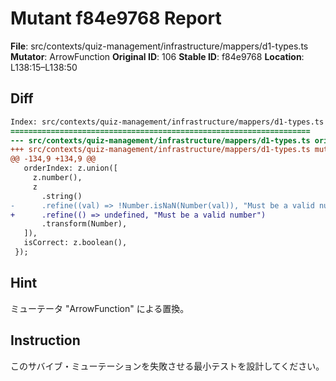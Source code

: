 # Mutant f84e9768 Report

**File**: src/contexts/quiz-management/infrastructure/mappers/d1-types.ts
**Mutator**: ArrowFunction
**Original ID**: 106
**Stable ID**: f84e9768
**Location**: L138:15–L138:50

## Diff

```diff
Index: src/contexts/quiz-management/infrastructure/mappers/d1-types.ts
===================================================================
--- src/contexts/quiz-management/infrastructure/mappers/d1-types.ts	original
+++ src/contexts/quiz-management/infrastructure/mappers/d1-types.ts	mutated #106
@@ -134,9 +134,9 @@
   orderIndex: z.union([
     z.number(),
     z
       .string()
-      .refine((val) => !Number.isNaN(Number(val)), "Must be a valid number")
+      .refine(() => undefined, "Must be a valid number")
       .transform(Number),
   ]),
   isCorrect: z.boolean(),
 });
```

## Hint

ミューテータ "ArrowFunction" による置換。

## Instruction

このサバイブ・ミューテーションを失敗させる最小テストを設計してください。